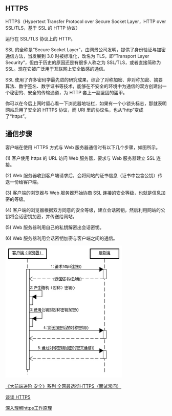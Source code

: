 ## HTTPS

HTTPS（Hypertext Transfer Protocol over Secure Socket Layer，HTTP over SSL/TLS，基于 SSL 的 HTTP 协议）

运行在 SSL/TLS 协议上的 HTTP。

SSL 的全称是“Secure Socket Layer”，由网景公司发明，提供了身份验证与加密通信方法，当发展到 3.0 时被标准化，改名为 TLS，即“Transport Layer Security”，但由于历史的原因还是有很多人称之为 SSL/TLS，或者直接简称为 SSL。现在它被广泛用于互联网上安全敏感的通信。

SSL 使用了许多密码学最先进的研究成果，综合了对称加密、非对称加密、摘要算法、数字签名、数字证书等技术，能够在不安全的环境中为通信的双方创建出一个秘密的、安全的传输通道，为 HTTP 套上一副坚固的盔甲。

你可以在今后上网时留心看一下浏览器地址栏，如果有一个小锁头标志，那就表明网站启用了安全的 HTTPS 协议，而 URI 里的协议名，也从“http”变成了“https”。

## 通信步骤

客户端在使用 HTTPS 方式与 Web 服务器通信时有以下几个步骤，如图所示。

(1) 客户使用 https 的 URL 访问 Web 服务器，要求与 Web 服务器建立 SSL 连接。

(2) Web 服务器收到客户端请求后，会将网站的证书信息（证书中包含公钥）传送一份给客户端。

(3) 客户端的浏览器与 Web 服务器开始协商 SSL 连接的安全等级，也就是信息加密的等级。

(4) 客户端的浏览器根据双方同意的安全等级，建立会话密钥，然后利用网站的公钥将会话密钥加密，并传送给网站。

(5) Web 服务器利用自己的私钥解密出会话密钥。

(6) Web 服务器利用会话密钥加密与客户端之间的通信。

![HTTPS 方式与 Web 服务器通信的步骤](./images/https.jpeg)

[《大前端进阶 安全》系列 全网最透彻HTTPS（面试常问）](https://mp.weixin.qq.com/s/uUGy94fp3x8khCTR0gZeJA)

[谈谈 HTTPS](https://juejin.cn/post/6844903504046211079)

[深入理解https工作原理](https://mp.weixin.qq.com/s?__biz=MzUyNDYxNDAyMg==&mid=2247484269&idx=1&sn=18f5863a6b20ac85150350295c87301d&chksm=fa2be384cd5c6a9213174ad487e3c03e8588e2dc77d64462b085d883e9fb6a4fd51ec76f6ae6&scene=126&&sessionid=1664420297#rd)
